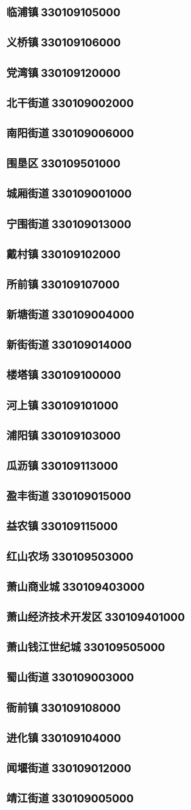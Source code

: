 # 临浦镇 330109105000
# 义桥镇 330109106000
# 党湾镇 330109120000
# 北干街道 330109002000
# 南阳街道 330109006000
# 围垦区 330109501000
# 城厢街道 330109001000
# 宁围街道 330109013000
# 戴村镇 330109102000
# 所前镇 330109107000
# 新塘街道 330109004000
# 新街街道 330109014000
# 楼塔镇 330109100000
# 河上镇 330109101000
# 浦阳镇 330109103000
# 瓜沥镇 330109113000
# 盈丰街道 330109015000
# 益农镇 330109115000
# 红山农场 330109503000
# 萧山商业城 330109403000
# 萧山经济技术开发区 330109401000
# 萧山钱江世纪城 330109505000
# 蜀山街道 330109003000
# 衙前镇 330109108000
# 进化镇 330109104000
# 闻堰街道 330109012000
# 靖江街道 330109005000

